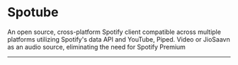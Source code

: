 # Spotube

An open source, cross-platform Spotify client compatible across multiple platforms utilizing Spotify's data API and YouTube, Piped. Video or JioSaavn as an audio source, eliminating the need for Spotify Premium

---